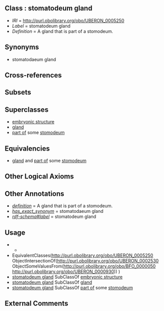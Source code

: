 
## Class : stomatodeum gland

 * *IRI* = http://purl.obolibrary.org/obo/UBERON_0005250
 * *Label* = stomatodeum gland
 * *Definition* = A gland that is part of a stomodeum.

## Synonyms

 * stomatodaeum gland

## Cross-references


## Subsets


## Superclasses

 * [embryonic structure](../../UBERON/50/UBERON_0002050.md)
 * [gland](../../UBERON/30/UBERON_0002530.md)
 * [part of](../../BFO/50/BFO_0000050.md) some [stomodeum](../../UBERON/30/UBERON_0000930.md)

## Equivalencies

 * [gland](../../UBERON/30/UBERON_0002530.md) and [part of](../../BFO/50/BFO_0000050.md) some [stomodeum](../../UBERON/30/UBERON_0000930.md)

## Other Logical Axioms


## Other Annotations

 * *[definition](../../IAO/15/IAO_0000115.md)* = A gland that is part of a stomodeum.
 * *[has_exact_synonym](../../ym/oboInOwl#hasExactSynonym.md)* = stomatodaeum gland
 * *[rdf-schema#label](../../el/rdf-schema#label.md)* = stomatodeum gland

## Usage

 * -
 * EquivalentClasses(<http://purl.obolibrary.org/obo/UBERON_0005250> ObjectIntersectionOf(<http://purl.obolibrary.org/obo/UBERON_0002530> ObjectSomeValuesFrom(<http://purl.obolibrary.org/obo/BFO_0000050> <http://purl.obolibrary.org/obo/UBERON_0000930>)) )
 * [stomatodeum gland](../../UBERON/50/UBERON_0005250.md) SubClassOf [embryonic structure](../../UBERON/50/UBERON_0002050.md)
 * [stomatodeum gland](../../UBERON/50/UBERON_0005250.md) SubClassOf [gland](../../UBERON/30/UBERON_0002530.md)
 * [stomatodeum gland](../../UBERON/50/UBERON_0005250.md) SubClassOf [part of](../../BFO/50/BFO_0000050.md) some [stomodeum](../../UBERON/30/UBERON_0000930.md)

## External Comments


